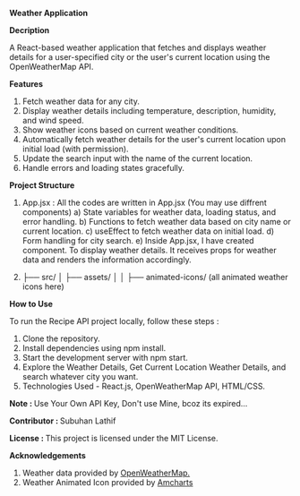 <b>Weather Application</b>

<b>Decription</b>

A React-based weather application that fetches and displays weather details for a user-specified city or the user's current location using the OpenWeatherMap API.

<b>Features</b>

1) Fetch weather data for any city.
2) Display weather details including temperature, description, humidity, and wind speed.
3) Show weather icons based on current weather conditions.
4) Automatically fetch weather details for the user's current location upon initial load (with permission).
5) Update the search input with the name of the current location.
6) Handle errors and loading states gracefully.

<b>Project Structure</b>

   1) App.jsx : All the codes are written in App.jsx (You may use diffrent components)
      a) State variables for weather data, loading status, and error handling.
      b) Functions to fetch weather data based on city name or current location.
      c) useEffect to fetch weather data on initial load.
      d) Form handling for city search.
      e) Inside App.jsx, I have created <WeatherDetails/> component. To display weather details. It receives props for weather data and renders the information accordingly.


   2) ├── src/
      │   ├── assets/
      │   │   ├── animated-icons/ (all animated weather icons here)


  
<b>How to Use</b>

To run the Recipe API project locally, follow these steps :

1) Clone the repository.
2) Install dependencies using npm install.
3) Start the development server with npm start.
4) Explore the Weather Details, Get Current Location Weather Details, and search whatever city you want.
5) Technologies Used - React.js, OpenWeatherMap API, HTML/CSS.

<b>Note : </b> Use Your Own API Key, Don't use Mine, bcoz its expired...

<b>Contributor : </b> Subuhan Lathif

<b>License : </b> This project is licensed under the MIT License.

<b>Acknowledgements</b>

1) Weather data provided by <a href="https://openweathermap.org/" target="_blank">OpenWeatherMap.</a>
2) Weather Animated Icon provided by <a href="https://www.amcharts.com/free-animated-svg-weather-icons/" target="_blank">Amcharts</a>